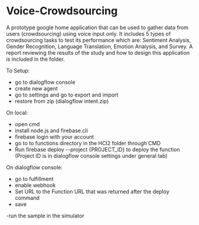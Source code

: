 # Voice-Crowdsourcing

A prototype google home application that can be used to gather data from users (crowdsourcing) using voice input only. It includes 5 types of crowdsourcing tasks to test its performance which are: Sentiment Analysis, Gender Recognition, Language Translation, Emotion Analysis, and Survey. A report reviewing the results of the study and how to design this application is included in the folder.

To Setup:

- go to dialogflow console
- create new agent
- go to settings and go to export and import
- restore from zip (dialogflow intent.zip)

On local:
- open cmd
- install node.js and firebase.cli
- firebase login with your account
- go to to functions directory in the HCI2 folder through CMD
- Run firebase deploy --project {PROJECT_ID} to deploy the function
  (Project ID is in dialogflow console settings under general tab)

On dialogflow console:
- go to fulfillment
- enable webhook
- Set URL to the Function URL that was returned after the deploy command
- save

-run the sample in the simulator
